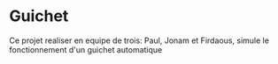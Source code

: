 # Guichet
Ce projet realiser en equipe de trois: Paul, Jonam et Firdaous,
simule le fonctionnement d'un guichet automatique 
